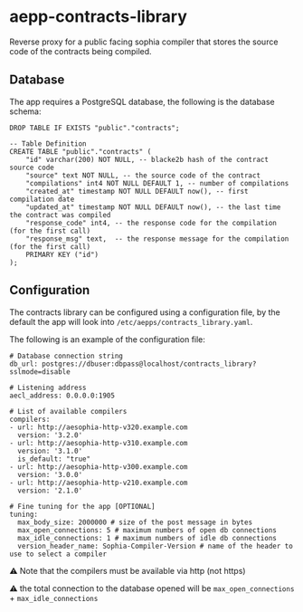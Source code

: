 # aepp-contracts-library

Reverse proxy for a public facing sophia compiler that stores the source code of the contracts being compiled.

## Database

The app requires a PostgreSQL database, the following is the database schema:

```
DROP TABLE IF EXISTS "public"."contracts";

-- Table Definition
CREATE TABLE "public"."contracts" (
    "id" varchar(200) NOT NULL, -- blacke2b hash of the contract source code
    "source" text NOT NULL, -- the source code of the contract
    "compilations" int4 NOT NULL DEFAULT 1, -- number of compilations
    "created_at" timestamp NOT NULL DEFAULT now(), -- first compilation date
    "updated_at" timestamp NOT NULL DEFAULT now(), -- the last time the contract was compiled
    "response_code" int4, -- the response code for the compilation (for the first call)
    "response_msg" text,  -- the response message for the compilation (for the first call)
    PRIMARY KEY ("id")
);
```

## Configuration

The contracts library can be configured using a configuration file,
by the default the app will look into `/etc/aepps/contracts_library.yaml`.

The following is an example of the configuration file:

```
# Database connection string
db_url: postgres://dbuser:dbpass@localhost/contracts_library?sslmode=disable

# Listening address
aecl_address: 0.0.0.0:1905

# List of available compilers
compilers:
- url: http://aesophia-http-v320.example.com
  version: '3.2.0'
- url: http://aesophia-http-v310.example.com
  version: '3.1.0'
  is_default: "true"
- url: http://aesophia-http-v300.example.com
  version: '3.0.0'
- url: http://aesophia-http-v210.example.com
  version: '2.1.0'

# Fine tuning for the app [OPTIONAL]
tuning:
  max_body_size: 2000000 # size of the post message in bytes
  max_open_connections: 5 # maximum numbers of open db connections
  max_idle_connections: 1 # maximum numbers of idle db connections
  version_header_name: Sophia-Compiler-Version # name of the header to use to select a compiler
```

⚠️ Note that the compilers must be available via http (not https)

⚠️ the total connection to the database opened will be `max_open_connections` + `max_idle_connections`


